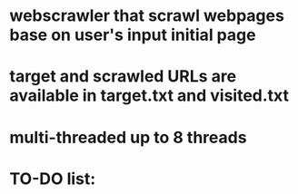 # webscrawler that scrawl webpages base on user's input initial page
# target and scrawled URLs are available in target.txt and visited.txt
# multi-threaded up to 8 threads
#
# TO-DO list:
# 
